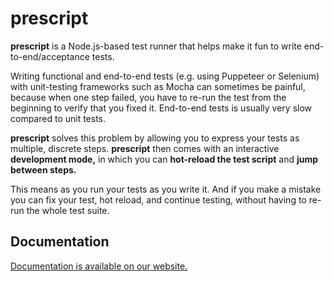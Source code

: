 # prescript

**prescript** is a Node.js-based test runner that helps make it fun to write
end-to-end/acceptance tests.

Writing functional and end-to-end tests \(e.g. using Puppeteer or Selenium\)
with unit-testing frameworks such as Mocha can sometimes be painful, because
when one step failed, you have to re-run the test from the beginning to verify
that you fixed it. End-to-end tests is usually very slow compared to unit tests.

**prescript** solves this problem by allowing you to express your tests as
multiple, discrete steps. **prescript** then comes with an interactive
**development mode,** in which you can **hot-reload the test script** and **jump
between steps.**

This means as you run your tests as you write it. And if you make a mistake you
can fix your test, hot reload, and continue testing, without having to re-run
the whole test suite.

## Documentation

[Documentation is available on our website.](https://taskworld.github.io/prescript/)
